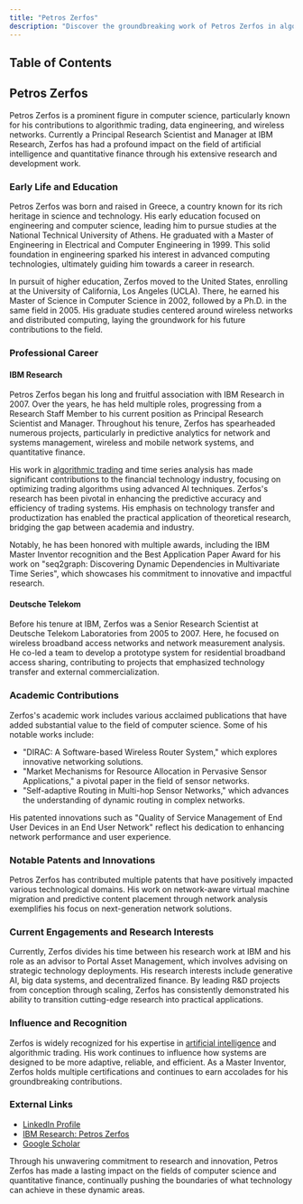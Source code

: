 ```yaml
---
title: "Petros Zerfos"
description: "Discover the groundbreaking work of Petros Zerfos in algorithmic trading and AI at IBM Research where he leads innovations in tech and finance sectors."
---
```




## Table of Contents

## Petros Zerfos

Petros Zerfos is a prominent figure in computer science, particularly known for his contributions to algorithmic trading, data engineering, and wireless networks. Currently a Principal Research Scientist and Manager at IBM Research, Zerfos has had a profound impact on the field of artificial intelligence and quantitative finance through his extensive research and development work. 

### Early Life and Education

Petros Zerfos was born and raised in Greece, a country known for its rich heritage in science and technology. His early education focused on engineering and computer science, leading him to pursue studies at the National Technical University of Athens. He graduated with a Master of Engineering in Electrical and Computer Engineering in 1999. This solid foundation in engineering sparked his interest in advanced computing technologies, ultimately guiding him towards a career in research.

In pursuit of higher education, Zerfos moved to the United States, enrolling at the University of California, Los Angeles (UCLA). There, he earned his Master of Science in Computer Science in 2002, followed by a Ph.D. in the same field in 2005. His graduate studies centered around wireless networks and distributed computing, laying the groundwork for his future contributions to the field.

### Professional Career

#### IBM Research

Petros Zerfos began his long and fruitful association with IBM Research in 2007. Over the years, he has held multiple roles, progressing from a Research Staff Member to his current position as Principal Research Scientist and Manager. Throughout his tenure, Zerfos has spearheaded numerous projects, particularly in predictive analytics for network and systems management, wireless and mobile network systems, and quantitative finance.

His work in [algorithmic trading](/wiki/algorithmic-trading) and time series analysis has made significant contributions to the financial technology industry, focusing on optimizing trading algorithms using advanced AI techniques. Zerfos's research has been pivotal in enhancing the predictive accuracy and efficiency of trading systems. His emphasis on technology transfer and productization has enabled the practical application of theoretical research, bridging the gap between academia and industry.

Notably, he has been honored with multiple awards, including the IBM Master Inventor recognition and the Best Application Paper Award for his work on "seq2graph: Discovering Dynamic Dependencies in Multivariate Time Series", which showcases his commitment to innovative and impactful research.

#### Deutsche Telekom

Before his tenure at IBM, Zerfos was a Senior Research Scientist at Deutsche Telekom Laboratories from 2005 to 2007. Here, he focused on wireless broadband access networks and network measurement analysis. He co-led a team to develop a prototype system for residential broadband access sharing, contributing to projects that emphasized technology transfer and external commercialization.

### Academic Contributions

Zerfos's academic work includes various acclaimed publications that have added substantial value to the field of computer science. Some of his notable works include:

- "DIRAC: A Software-based Wireless Router System," which explores innovative networking solutions.
- "Market Mechanisms for Resource Allocation in Pervasive Sensor Applications," a pivotal paper in the field of sensor networks.
- "Self-adaptive Routing in Multi-hop Sensor Networks," which advances the understanding of dynamic routing in complex networks.

His patented innovations such as "Quality of Service Management of End User Devices in an End User Network" reflect his dedication to enhancing network performance and user experience.

### Notable Patents and Innovations

Petros Zerfos has contributed multiple patents that have positively impacted various technological domains. His work on network-aware virtual machine migration and predictive content placement through network analysis exemplifies his focus on next-generation network solutions.

### Current Engagements and Research Interests

Currently, Zerfos divides his time between his research work at IBM and his role as an advisor to Portal Asset Management, which involves advising on strategic technology deployments. His research interests include generative AI, big data systems, and decentralized finance. By leading R&D projects from conception through scaling, Zerfos has consistently demonstrated his ability to transition cutting-edge research into practical applications.

### Influence and Recognition

Zerfos is widely recognized for his expertise in [artificial intelligence](/wiki/ai-artificial-intelligence) and algorithmic trading. His work continues to influence how systems are designed to be more adaptive, reliable, and efficient. As a Master Inventor, Zerfos holds multiple certifications and continues to earn accolades for his groundbreaking contributions.

### External Links

- [LinkedIn Profile](https://www.linkedin.com/in/zerfos)
- [IBM Research: Petros Zerfos](https://research.ibm.com/people/petros-zerfos)
- [Google Scholar](https://scholar.google.com/citations?user=IaB4_j0AAAAJ&hl=en)

Through his unwavering commitment to research and innovation, Petros Zerfos has made a lasting impact on the fields of computer science and quantitative finance, continually pushing the boundaries of what technology can achieve in these dynamic areas.